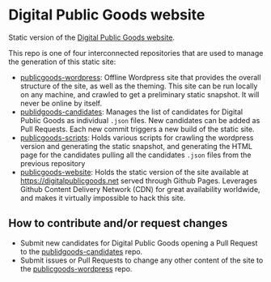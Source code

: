 # Digital Public Goods website
Static version of the [Digital Public Goods website](https://digitalpublicgoods.net).

This repo is one of four interconnected repositories that are used to manage the generation of this static site:
- [publicgoods-wordpress](https://github.com/unicef/publicgoods-wordpress): Offline Wordpress site that provides the overall structure of the site, as well as the theming. This site can be run locally on any machine, and crawled to get a preliminary static snapshot. It will never be online by itself.
- [publidgoods-candidates](https://github.com/unicef/publicgoods-candidates): Manages the list of candidates for Digital Public Goods as individual `.json` files. New candidates can be added as Pull Requests. Each new commit triggers a new build of the static site.
- [publicgoods-scripts](https://github.com/unicef/publicgoods-scripts): Holds various scripts for crawling the wordpress version and generating the static snapshot, and generating the HTML page for the candidates pulling all the candidates `.json` files from the previous repository
- [publicgoods-website](https://github.com/unicef/publicgoods-website): Holds the static version of the site available at https://digitalpublicgoods.net served through Github Pages. Leverages Github Content Delivery Network (CDN) for great availability worldwide, and makes it virtually impossible to hack this site.

## How to contribute and/or request changes

- Submit new candidates for Digital Public Goods opening a Pull Request to the [publidgoods-candidates](https://github.com/unicef/publicgoods-candidates) repo.
- Submit issues or Pull Requests to change any other content of the site to the [publicgoods-wordpress](https://github.com/unicef/publicgoods-wordpress) repo.
